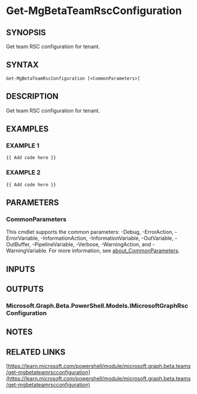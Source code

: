 ﻿---
external help file: Microsoft.Graph.Beta.Teams-help.xml
Module Name: Microsoft.Graph.Beta.Teams
online version: https://learn.microsoft.com/powershell/module/microsoft.graph.beta.teams/get-mgbetateamrscconfiguration
schema: 2.0.0
---

# Get-MgBetaTeamRscConfiguration

## SYNOPSIS
Get team RSC configuration for tenant.

## SYNTAX

```
Get-MgBetaTeamRscConfiguration [<CommonParameters>]
```

## DESCRIPTION
Get team RSC configuration for tenant.

## EXAMPLES

### EXAMPLE 1
```
{{ Add code here }}
```

### EXAMPLE 2
```
{{ Add code here }}
```

## PARAMETERS

### CommonParameters
This cmdlet supports the common parameters: -Debug, -ErrorAction, -ErrorVariable, -InformationAction, -InformationVariable, -OutVariable, -OutBuffer, -PipelineVariable, -Verbose, -WarningAction, and -WarningVariable. For more information, see [about_CommonParameters](http://go.microsoft.com/fwlink/?LinkID=113216).

## INPUTS

## OUTPUTS

### Microsoft.Graph.Beta.PowerShell.Models.IMicrosoftGraphRscConfiguration
## NOTES

## RELATED LINKS

[https://learn.microsoft.com/powershell/module/microsoft.graph.beta.teams/get-mgbetateamrscconfiguration](https://learn.microsoft.com/powershell/module/microsoft.graph.beta.teams/get-mgbetateamrscconfiguration)

